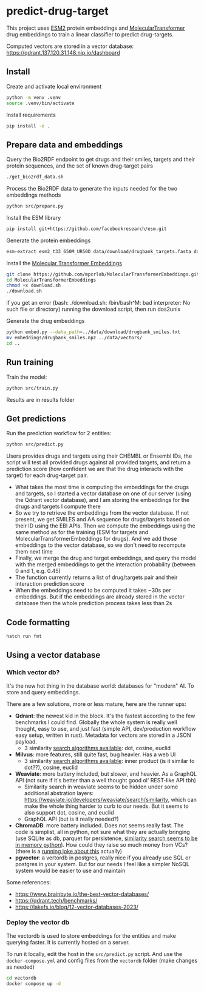 # predict-drug-target

This project uses [ESM2](https://github.com/facebookresearch/esm) protein embeddings and [MolecularTransformer](https://github.com/mpcrlab/MolecularTransformerEmbeddings) drug embeddings to train a linear classifier to predict drug-targets.

Computed vectors are stored in a vector database: https://qdrant.137.120.31.148.nip.io/dashboard

## Install

Create and activate local environment

```bash
python -m venv .venv
source .venv/bin/activate
```

Install requirements

```bash
pip install -e .
```

## Prepare data and embeddings

Query the Bio2RDF endpoint to get drugs and their smiles, targets and their protein sequences, and the set of known drug-target pairs
```bash
./get_bio2rdf_data.sh
```

Process the Bio2RDF data to generate the inputs needed for the two embeddings methods
```bash
python src/prepare.py
```

Install the ESM library
```bash
pip install git+https://github.com/facebookresearch/esm.git
```

Generate the protein embeddings
```bash
esm-extract esm2_t33_650M_UR50D data/download/drugbank_targets.fasta data/vectors/drugbank_targets_esm2_l33_mean --repr_layers 33 --include mean
```

Install the [Molecular Transformer Embeddings](https://github.com/mpcrlab/MolecularTransformerEmbeddings)
```bash
git clone https://github.com/mpcrlab/MolecularTransformerEmbeddings.git
cd MolecularTransformerEmbeddings
chmod +x download.sh
./download.sh
```
if you get an error (bash: ./download.sh: /bin/bash^M: bad interpreter: No such file or directory) running the download script, then run dos2unix

Generate the drug embeddings
```bash
python embed.py --data_path=../data/download/drugbank_smiles.txt
mv embeddings/drugbank_smiles.npz ../data/vectors/
cd ..
```

## Run training

Train the model:

```bash
python src/train.py
```

Results are in results folder

## Get predictions

Run the prediction workflow for 2 entities:

```bash
python src/predict.py
```

Users provides drugs and targets using their CHEMBL or Ensembl IDs, the script will test all provided drugs against all provided targets, and return a prediction score (how confident we are that the drug interacts with the target) for each drug-target pair.
- What takes the most time is computing the embeddings for the drugs and targets, so I started a vector database on one of our server (using the Qdrant vector database), and I am storing the embeddings for the drugs and targets I compute there
- So we try to retrieve the embeddings from the vector database. If not present, we get SMILES and AA sequence for drugs/targets based on their ID using the EBI APIs. Then we compute the embeddings using the same method as for the training (ESM for targets and MolecularTransformerEmbeddings for drugs). And we add those embeddings to the vector database, so we don't need to recompute them next time
- Finally, we merge the drug and target embeddings, and query the model with the merged embeddings to get the interaction probability (between 0 and 1, e.g. 0.45)
- The function currently returns a list of drug/targets pair and their interaction prediction score
- When the embeddings need to be computed it takes ~30s per embeddings. But if the embeddings are already stored in the vector database then the whole prediction process takes less than 2s

## Code formatting

```bash
hatch run fmt
```

## Using a vector database

### Which vector db?

It's the new hot thing in the database world: databases for "modern" AI. To store and query embeddings.

There are a few solutions, more or less mature, here are the runner ups:

* **Qdrant**: the newest kid in the block. It's the fastest according to the few benchmarks I could find. Globally the whole system is really well thought, easy to use, and just fast (simple API, dev/production workflow easy setup, written in rust). Metadata for vectors are stored in a JSON payload.
    * 3 similarity [search algorithms available](https://qdrant.tech/documentation/concepts/search/#metrics): dot, cosine, euclid
* **Milvus**: more features, still quite fast, bug heavier. Has a web UI
    * 3 similarity [search algorithms available](https://milvus.io/docs/metric.md): inner product (is it similar to dot??), cosine, euclid
* **Weaviate**: more battery included, but slower, and heavier. As a GraphQL API (not sure if it's better than a well thought good ol' REST-like API tbh)
    * Similarity search in weaviate seems to be hidden under some additional abstration layers: https://weaviate.io/developers/weaviate/search/similarity, which can make the whole thing harder to curb to our needs. But it seems to also support dot, cosine, and euclid
    * GraphQL API (but is it really needed?)
* **ChromaDB**: more battery included. Does not seems really fast. The code is simplist, all in python, not sure what they are actually bringing (use SQLite as db, parquet for persistence, [similarity search seems to be in memory python](https://github.com/chroma-core/chroma/blob/e81cc9f361e5aa072534a1fbbc483da406b54848/chromadb/segment/impl/vector/local_hnsw.py#L116)). How could they raise so much money from VCs? (there is a [running joke about this](https://github.com/jdagdelen/hyperDB) actually)
* **pgvector**: a vertordb in postgres, really nice if you already use SQL or postgres in your system. But for our needs I feel like a simpler NoSQL system would be easier to use and maintain


Some references:
- https://www.brainbyte.io/the-best-vector-databases/
- https://qdrant.tech/benchmarks/
- https://lakefs.io/blog/12-vector-databases-2023/


### Deploy the vector db

The vectordb is used to store embeddings for the entities and make querying faster. It is currently hosted on a server.

To run it locally, edit the host in the `src/predict.py` script. And use the `docker-compose.yml` and config files from the `vectordb` folder (make changes as needed)

```bash
cd vectordb
docker compose up -d
```
